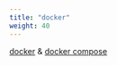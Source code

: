 ```yaml
---
title: "docker"
weight: 40
---
```


[docker](https://docs.docker.com/) & [docker compose](https://docs.docker.com/compose/)
